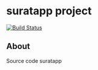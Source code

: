 # suratapp project

[![Build Status](https://travis-ci.org/bayubimantarar/suratapp.svg?branch=master)](https://travis-ci.org/bayubimantarar/suratapp)

## About
Source code suratapp
